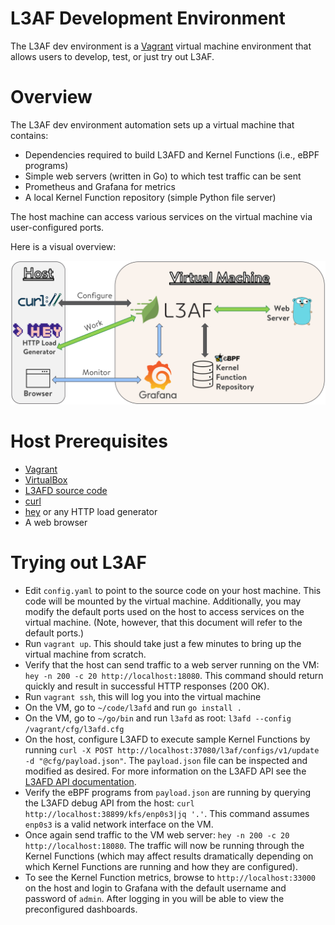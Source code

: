 # L3AF Development Environment

The L3AF dev environment is a [Vagrant](https://www.vagrantup.com/) virtual
machine environment that allows users to develop, test, or just try out L3AF.

# Overview

The L3AF dev environment automation sets up a virtual machine that contains:

* Dependencies required to build L3AFD and Kernel Functions (i.e., eBPF
  programs)
* Simple web servers (written in Go) to which test traffic can be sent
* Prometheus and Grafana for metrics
* A local Kernel Function repository (simple Python file server)

The host machine can access various services on the virtual machine via
user-configured ports.

Here is a visual overview:

![L3AF dev env overview](../images/L3AF_dev_env.png)

# Host Prerequisites

* [Vagrant](https://www.vagrantup.com/)
* [VirtualBox](https://www.virtualbox.org/)
* [L3AFD source code](https://github.com/l3af-project/l3afd)
* [curl](https://curl.se/)
* [hey](https://github.com/rakyll/hey) or any HTTP load generator
* A web browser

# Trying out L3AF

* Edit `config.yaml` to point to the source code on your host machine. This
  code will be mounted by the virtual machine. Additionally, you may modify
  the default ports used on the host to access services on the virtual
  machine. (Note, however, that this document will refer to the default
  ports.)
* Run `vagrant up`. This should take just a few minutes to bring up the
  virtual machine from scratch.
* Verify that the host can send traffic to a web server running on the VM:
  `hey -n 200 -c 20 http://localhost:18080`. This command should return quickly
  and result in successful HTTP responses (200 OK).
* Run `vagrant ssh`, this will log you into the virtual machine
* On the VM, go to `~/code/l3afd` and run `go install .` 
* On the VM, go to `~/go/bin` and run `l3afd` as root: `l3afd --config
  /vagrant/cfg/l3afd.cfg`
* On the host, configure L3AFD to execute sample Kernel Functions by running
  `curl -X POST http://localhost:37080/l3af/configs/v1/update -d "@cfg/payload.json"`.
  The `payload.json` file can be inspected and modified as desired. For more
  information on the L3AFD API see the
  [L3AFD API documentation](https://github.com/l3af-project/l3afd).
* Verify the eBPF programs from `payload.json` are running by querying the
  L3AFD debug API from the host:
  `curl http://localhost:38899/kfs/enp0s3|jq '.'`. This command assumes
   `enp0s3` is a valid network interface on the VM.
* Once again send traffic to the VM web server:
  `hey -n 200 -c 20 http://localhost:18080`. The traffic will now be running
  through the Kernel Functions (which may affect results dramatically depending
  on which Kernel Functions are running and how they are configured).
* To see the Kernel Function metrics, browse to `http://localhost:33000` on the
  host and login to Grafana with the default username and password of `admin`.
  After logging in you will be able to view the preconfigured dashboards.
